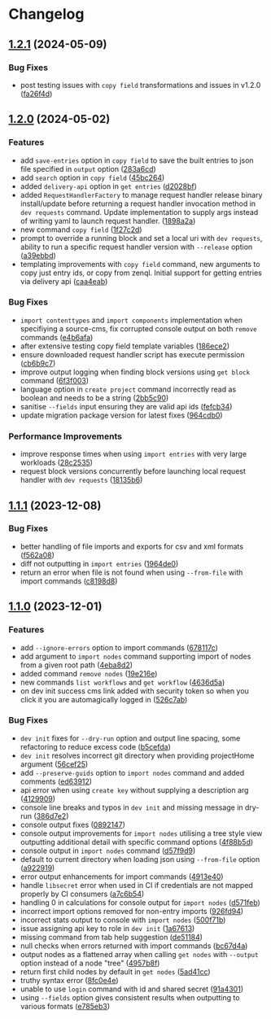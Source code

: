 # Changelog

## [1.2.1](https://github.com/contensis/cli/compare/contensis-cli-v1.2.0...contensis-cli-v1.2.1) (2024-05-09)


### Bug Fixes

* post testing issues with `copy field` transformations and issues in v1.2.0 ([fa26f4d](https://github.com/contensis/cli/commit/fa26f4df6b5d18121a9ef58d5ffe87a787cf4a43))

## [1.2.0](https://github.com/contensis/cli/compare/contensis-cli-v1.1.1...contensis-cli-v1.2.0) (2024-05-02)


### Features

* add `save-entries` option in `copy field` to save the built entries to json file specified in `output` option ([283a6cd](https://github.com/contensis/cli/commit/283a6cd439df1d51a86a1d1e6bd9cf3edaae5f6f))
* add `search` option in `copy field` ([45bc264](https://github.com/contensis/cli/commit/45bc264f73c3be2fcfd9c1ed66f1b8f2f4cb20ea))
* added `delivery-api` option in `get entries` ([d2028bf](https://github.com/contensis/cli/commit/d2028bfeef3a8334f0c6d5c5f0a4c4c617b5e768))
* added `RequestHandlerFactory` to manage request handler release binary install/update before returning a request handler invocation method in `dev requests` command. Update implementation to supply args instead of writing yaml to launch request handler. ([1898a2a](https://github.com/contensis/cli/commit/1898a2a6a83dedbe17fc7725795b0fd1dac198d3))
* new command `copy field` ([1f27c2d](https://github.com/contensis/cli/commit/1f27c2d009072a9708272929feca4f79b72ecee0))
* prompt to override a running block and set a local uri with `dev requests`, ability to run a specific request handler version with `--release` option ([a39ebbd](https://github.com/contensis/cli/commit/a39ebbd0ad449d42398db38992fbbc298f552de5))
* templating improvements with `copy field` command, new arguments to copy just entry ids, or copy from zenql. Initial support for getting entries via delivery api ([caa4eab](https://github.com/contensis/cli/commit/caa4eab906f24a1bab280267eb32d254fd44ffe8))


### Bug Fixes

* `import contenttypes` and `import components` implementation when specifiying a source-cms, fix corrupted console output on both `remove` commands ([e4b6afa](https://github.com/contensis/cli/commit/e4b6afaf2417ef61d9eee1d545e82685bc3b8747))
* after extensive testing copy field template variables ([186ece2](https://github.com/contensis/cli/commit/186ece2b9bd5594ead103b4aaa673390df7a9314))
* ensure downloaded request handler script has execute permission ([cb6b9c7](https://github.com/contensis/cli/commit/cb6b9c760e55ef72b31342129edbb575ce47f7b7))
* improve output logging when finding block versions using `get block` command ([6f3f003](https://github.com/contensis/cli/commit/6f3f0030f0c0fe09830d27d1b91ab9a421cf3a8e))
* language option in `create project` command incorrectly read as boolean and needs to be a string ([2bb5c90](https://github.com/contensis/cli/commit/2bb5c902055acff285666a081c80ba71f62b8c8e))
* sanitise `--fields` input ensuring they are valid api ids ([fefcb34](https://github.com/contensis/cli/commit/fefcb3415cdc1cbdf89148a88f18e26e8838d2ff))
* update migration package version for latest fixes ([964cdb0](https://github.com/contensis/cli/commit/964cdb0447856a6bae87a4285ffa4c7af5268fc2))


### Performance Improvements

* improve response times when using `import entries` with very large workloads ([28c2535](https://github.com/contensis/cli/commit/28c2535f2fe09593c47b0d6f38c523a44a587555))
* request block versions concurrently before launching local request handler with `dev requests` ([18135b6](https://github.com/contensis/cli/commit/18135b635284f3714f82581cb755cb9b1a1edeec))

## [1.1.1](https://github.com/contensis/cli/compare/contensis-cli-v1.1.0...contensis-cli-v1.1.1) (2023-12-08)


### Bug Fixes

* better handling of file imports and exports for csv and xml formats ([f562a08](https://github.com/contensis/cli/commit/f562a088dea04fdcdfc57a55ec90882e33f27b06))
* diff not outputting in `import entries` ([1964de0](https://github.com/contensis/cli/commit/1964de0a67f83b4ce987aefb6dfc11f0a9167e34))
* return an error when file is not found when using `--from-file` with import commands ([c8198d8](https://github.com/contensis/cli/commit/c8198d8ddba9526bc16f0c4a7a884d8ff51785ce))

## [1.1.0](https://github.com/contensis/cli/compare/contensis-cli-v1.0.11...contensis-cli-v1.1.0) (2023-12-01)


### Features

* add `--ignore-errors` option to import commands ([678117c](https://github.com/contensis/cli/commit/678117c137f1a673c69f1e9f7742525a48f8c3d8))
* add argument to `import nodes` command supporting import of nodes from a given root path ([4eba8d2](https://github.com/contensis/cli/commit/4eba8d208a388ced34a626da71c0f0566f27e50f))
* added command `remove nodes` ([19e216e](https://github.com/contensis/cli/commit/19e216ee899f3b6a60eb7db1fe4c861e05c0ee28))
* new commands `list workflows` and `get workflow` ([4636d5a](https://github.com/contensis/cli/commit/4636d5a67894425e0c7e92aa51fa4cb8d8935412))
* on dev init success cms link added with security token so when you click it you are automagically logged in ([526c7ab](https://github.com/contensis/cli/commit/526c7abd29fa44714ea8c5e19f4538518ec02659))


### Bug Fixes

* `dev init` fixes for `--dry-run` option and output line spacing, some refactoring to reduce excess code ([b5cefda](https://github.com/contensis/cli/commit/b5cefda28403b69de6e98f0870b4c87194dfb005))
* `dev init` resolves incorrect git directory when providing projectHome argument ([56cef25](https://github.com/contensis/cli/commit/56cef257510ead814b9e25423257d5896f0075d3))
* add `--preserve-guids` option to `import nodes` command and added comments ([ed63912](https://github.com/contensis/cli/commit/ed63912d73e5c13db3c1f5d982d2b826e3d98981))
* api error when using `create key` without supplying a description arg ([4129909](https://github.com/contensis/cli/commit/4129909714caac534b2198aac12a8ed8203c338f))
* console line breaks and typos in `dev init` and missing message in dry-run ([386d7e2](https://github.com/contensis/cli/commit/386d7e252a51d40f528374a8bd45775e4b19f049))
* console output fixes ([0892147](https://github.com/contensis/cli/commit/089214717327bdb19105a945eed2bef36ab1a576))
* console output improvements for `import nodes` utilising a tree style view outputting additional detail with specific command options ([4f88b5d](https://github.com/contensis/cli/commit/4f88b5d5c919b3a40de02c62c9c4465550f98e6d))
* console output in `import nodes` command ([d57f9d9](https://github.com/contensis/cli/commit/d57f9d98508c98ad07c58d718a7b66cbb04f3792))
* default to current directory when loading json using `--from-file` option ([a922919](https://github.com/contensis/cli/commit/a9229195366d6e38e9879db0d5dd32cde66afd53))
* error output enhancements for import commands ([4913e40](https://github.com/contensis/cli/commit/4913e400a4649cf39294086921b796d2d4cd2b70))
* handle `libsecret` error when used in CI if credentials are not mapped properly by CI consumers ([a7c6b54](https://github.com/contensis/cli/commit/a7c6b544958079d3312132b5a4336237962a1c7d))
* handling 0 in calculations for console output for `import nodes` ([d571feb](https://github.com/contensis/cli/commit/d571feb12bc339165a6c9489ca491285fbfd189a))
* incorrect import options removed for non-entry imports ([926fd94](https://github.com/contensis/cli/commit/926fd940950b8a7af5528303683453123a54a947))
* incorrect stats output to console with `import nodes` ([500f71b](https://github.com/contensis/cli/commit/500f71b83d498c4db8d37fc9cc3aeededc805d7e))
* issue assigning api key to role in `dev init` ([1a67613](https://github.com/contensis/cli/commit/1a67613433cc88288a7cc42c34e142295aa0972c))
* missing command from tab help suggestion ([de51184](https://github.com/contensis/cli/commit/de511845f760e0b141e6ca8300ac3bfb9338faa1))
* null checks when errors returned with import commands ([bc67d4a](https://github.com/contensis/cli/commit/bc67d4a89d3e0221299623a3d1923f87732ad440))
* output nodes as a flattened array when calling `get nodes` with `--output` option instead of a node "tree" ([4957b8f](https://github.com/contensis/cli/commit/4957b8f3bd86586f4dd1375dc8666a92e13cbdcf))
* return first child nodes by default in `get nodes` ([5ad41cc](https://github.com/contensis/cli/commit/5ad41ccf1ff5296b57af6a8bc5df339f16eea45f))
* truthy syntax error ([8fc0e4e](https://github.com/contensis/cli/commit/8fc0e4e47a7f9cd570c9ae838d527c0c9f25ebc0))
* unable to use `login` command with id and shared secret ([91a4301](https://github.com/contensis/cli/commit/91a4301860125ad257150c9464279125d30304e1))
* using `--fields` option gives consistent results when outputting to various formats ([e785eb3](https://github.com/contensis/cli/commit/e785eb3246910daa66a91adb953ac3dd465c824a))

